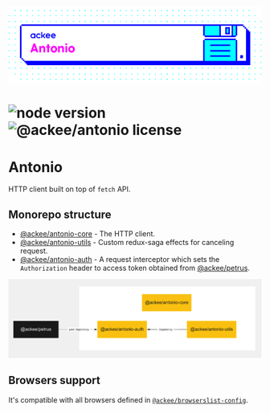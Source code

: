 ![ackee|Antonio](assets/ackee_git_frontend_antonio.png)

# ![node version](https://img.shields.io/node/v/@ackee/antonio-auth) ![@ackee/antonio license](https://img.shields.io/github/license/ackeecz/antonio)

# Antonio

HTTP client built on top of `fetch` API.

## Monorepo structure

-   [@ackee/antonio-core](packages/@ackee/antonio-core) - The HTTP client.
-   [@ackee/antonio-utils](packages/@ackee/antonio-utils) - Custom redux-saga effects for canceling request.
-   [@ackee/antonio-auth](packages/@ackee/antonio-auth) - A request interceptor which sets the `Authorization` header to access token obtained from [@ackee/petrus](https://github.com/AckeeCZ/petrus).

![@ackee/antonio_monorepo_dependency_graph](assets/dependecy-graph.png)

## Browsers support

It's compatible with all browsers defined in [`@ackee/browserslist-config`](https://github.com/AckeeCZ/browserslist-config).
